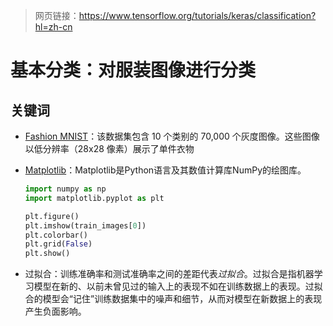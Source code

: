> 网页链接：https://www.tensorflow.org/tutorials/keras/classification?hl=zh-cn

# 基本分类：对服装图像进行分类

## 关键词

-  [Fashion MNIST](https://github.com/zalandoresearch/fashion-mnist)：该数据集包含 10 个类别的 70,000 个灰度图像。这些图像以低分辨率（28x28 像素）展示了单件衣物

- [Matplotlib](https://matplotlib.org/)：Matplotlib是Python语言及其数值计算库NumPy的绘图库。

  ```python
  import numpy as np
  import matplotlib.pyplot as plt
  
  plt.figure()
  plt.imshow(train_images[0])
  plt.colorbar()
  plt.grid(False)
  plt.show()
  ```

- 过拟合：训练准确率和测试准确率之间的差距代表*过拟合*。过拟合是指机器学习模型在新的、以前未曾见过的输入上的表现不如在训练数据上的表现。过拟合的模型会“记住”训练数据集中的噪声和细节，从而对模型在新数据上的表现产生负面影响。